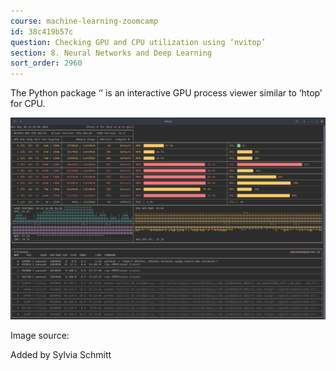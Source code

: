 ```yaml
---
course: machine-learning-zoomcamp
id: 38c419b57c
question: Checking GPU and CPU utilization using ‘nvitop’
section: 8. Neural Networks and Deep Learning
sort_order: 2960
---
```


The Python package ‘’ is an interactive GPU process viewer similar to ‘htop’ for CPU.

![Image](images/machine-learning-zoomcamp/image_e3c103cd.png)

Image source:

Added by Sylvia Schmitt

